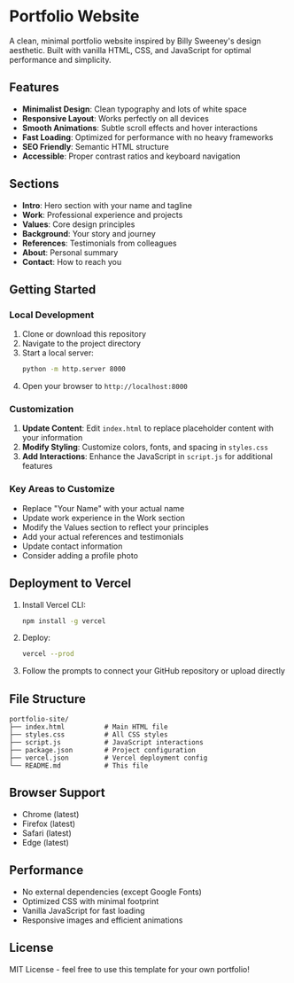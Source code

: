 # Portfolio Website

A clean, minimal portfolio website inspired by Billy Sweeney's design aesthetic. Built with vanilla HTML, CSS, and JavaScript for optimal performance and simplicity.

## Features

- **Minimalist Design**: Clean typography and lots of white space
- **Responsive Layout**: Works perfectly on all devices
- **Smooth Animations**: Subtle scroll effects and hover interactions
- **Fast Loading**: Optimized for performance with no heavy frameworks
- **SEO Friendly**: Semantic HTML structure
- **Accessible**: Proper contrast ratios and keyboard navigation

## Sections

- **Intro**: Hero section with your name and tagline
- **Work**: Professional experience and projects
- **Values**: Core design principles
- **Background**: Your story and journey
- **References**: Testimonials from colleagues
- **About**: Personal summary
- **Contact**: How to reach you

## Getting Started

### Local Development

1. Clone or download this repository
2. Navigate to the project directory
3. Start a local server:
   ```bash
   python -m http.server 8000
   ```
4. Open your browser to `http://localhost:8000`

### Customization

1. **Update Content**: Edit `index.html` to replace placeholder content with your information
2. **Modify Styling**: Customize colors, fonts, and spacing in `styles.css`
3. **Add Interactions**: Enhance the JavaScript in `script.js` for additional features

### Key Areas to Customize

- Replace "Your Name" with your actual name
- Update work experience in the Work section
- Modify the Values section to reflect your principles
- Add your actual references and testimonials
- Update contact information
- Consider adding a profile photo

## Deployment to Vercel

1. Install Vercel CLI:
   ```bash
   npm install -g vercel
   ```

2. Deploy:
   ```bash
   vercel --prod
   ```

3. Follow the prompts to connect your GitHub repository or upload directly

## File Structure

```
portfolio-site/
├── index.html          # Main HTML file
├── styles.css          # All CSS styles
├── script.js           # JavaScript interactions
├── package.json        # Project configuration
├── vercel.json         # Vercel deployment config
└── README.md           # This file
```

## Browser Support

- Chrome (latest)
- Firefox (latest)
- Safari (latest)
- Edge (latest)

## Performance

- No external dependencies (except Google Fonts)
- Optimized CSS with minimal footprint
- Vanilla JavaScript for fast loading
- Responsive images and efficient animations

## License

MIT License - feel free to use this template for your own portfolio!

